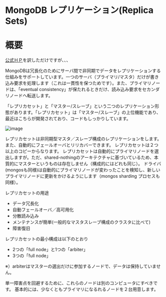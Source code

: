 MongoDB レプリケーション(Replica Sets)
=================

概要
=================

[公式ＨＰ](http://www.mongodb.org/display/DOCS/Replication)を訳しただけですが、、、


MongoDBは冗長化のためにサーバ間で非同期でデータをレプリケーションする仕組みをサポートしています。一つのサーバ（プライマリ/マスタ）だけが書き込み要求を処理します（これは一貫性を保つためです）。また、プライマリノードは、「eventual consistency」が保たれるときだけ、読み込み要求をセカンダリノードへ転送します。

「レプリカセット」と「マスター/スレーブ」という二つのレプリケーション形態があります。「レプリカセット」は「マスター/スレーブ」の上位機能であり、最近はこちらが開発されており、コードもしっかりしています。

![image](http://www.mongodb.org/download/attachments/9830402/replset.png?version=1&modificationDate=1321024229272)

レプリカセットは非同期型マスタ／スレーブ構成のレプリケーションをします。また、自動的にフェールオーバとリリカバーできます。
レプリカセットは２つ以上のコピーからなります。
レプリカセットは自動的にプライマリノードを選出しますが。ただ、shared-nothingのアーキテクチャに基づいているため、本質的にマスターというものは存在しません（構成的にはどれも同じ）。
ドライバ(mongosも同様)は自動的にプライマリノードが変わったことを検知し、新しいプライマリノードに更新をかけるようにします（mongos sharding プロセスも同様）。
 
レプリカセットの用途

* データ冗長化
* 自動フェールオーバ／高可用化
* 分散読み込み
* メンテナンスが簡単(一般的なマスタスレーブ構成のクラスタに比べて)
* 障害復旧

レプリカセットの最小構成は以下のとおり

* 2つの「full node」と1つの「arbiter」
* 3つの「full node」

※）arbiterはマスターの選出だけに参加するノードで、データは保持していません。

単一障害点を回避するために、これらのノードは別のコンピュータにすべきです。
基本的には、少なくともプライマリになるれるノードを２台用意します。


